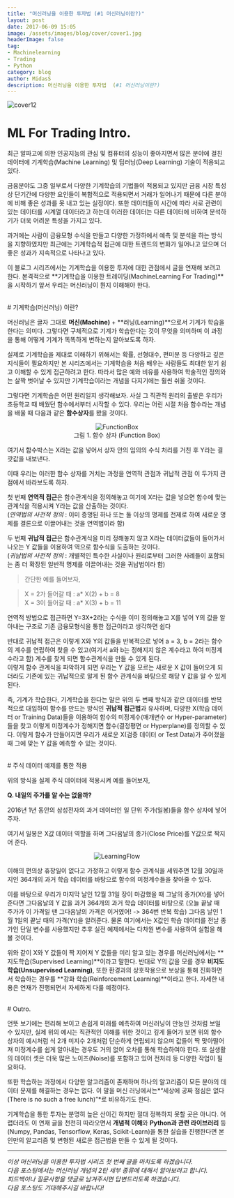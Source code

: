 ```yaml
---
title: "머신러닝을 이용한 투자법 (#1 머신러닝이란?)"
layout: post
date: 2017-06-09 15:05
image: /assets/images/blog/cover/cover1.jpg
headerImage: false
tag:
- Machinelearning
- Trading
- Python
category: blog
author: MidasS
description: 머신러닝을 이용한 투자법  (#1 머신러닝이란?)
---
```


<img src="{{ site.url }}/assets/images/blog/cover/cover12.jpg"  alt="cover12" />


# ML For Trading Intro.

최근 알파고에 의한 인공지능의 관심 및 컴퓨터의 성능이 좋아지면서 많은 분야에 걸친 데이터에 기계학습(Machine Learning) 및 딥러닝(Deep Learning) 기술이 적용되고 있다.

 금융분야도 그중 일부로서 다양한 기계학습의 기법들이 적용되고 있지만 금융 시장 특성상 단기간에 다양한 요인들이 복합적으로 적용되면서 거래가 일어나기 때문에 다른 분야에 비해 좋은 성과를 못 내고 있는 실정이다. 또한 데이터들이 시간에 따라 서로 관련이 있는 데이터를 시계열 데이터라고 하는데 이러한 데이터는 다른 데이터에 비하여 분석하기가 더욱 어려운 특성을 가지고 있다.

 과거에는 사람이 금융모형 수식을 만들고 다양한 가정하에서 예측 및 분석을 하는 방식을 지향하였지만 최근에는 기계학습적 접근에 대한 트렌드의 변화가 일어나고 있으며 더 좋은 성과가 지속적으로 나타나고 있다.

 이 블로그 시리즈에서는 기계학습을 이용한 투자에 대한 관점에서 글을 연재해 보려고 한다.
본격적으로 **기계학습을 이용한 트레이딩(MachineLearning For Trading)**을 시작하기 앞서 우리는 머신러닝이 뭔지 이해해야 한다.

<br/>
# 기계학습(머신러닝) 이란?

머신러닝은 글자 그대로 **머신(Machine)** + **러닝(Learning)**으로서 기계가 학습을 한다는 의미다.
그렇다면 구체적으로 기계가 학습한다는 것이 무엇을 의미하며 이 과정을 통해 어떻게 기계가 똑똑하게 변하는지 알아보도록 하자.

 실제로 기계학습을 제대로 이해하기 위해서는 확률, 선형대수, 편미분 등 다양하고 깊은 지식들이 필요하지만 본 시리즈에서는 기계학습을 처음 배우는 사람들도 최대한 알기 쉽고 이해할 수 있게 접근하려고 한다. 따라서 많은 예와 비유를 사용하여 학술적인 정의와는 살짝 벗어날 수 있지만 기계학습이라는 개념을 다지기에는 훨씬 쉬울 것이다.

 그렇다면 기계학습은 어떤 원리일지 생각해보자. 사실 그 직관적 원리의 출발은 우리가 초등학교 때 배웠던 함수에서부터 시작할 수 있다.  우리는 어린 시절 처음 함수라는 개념을 배울 때 다음과 같은 **함수상자**를 봤을 것이다.
<div align="center">
    <figure>
        <img src="{{ site.url }}/assets/images/blog/MLForTrading/FunctionBox.png"  alt="FunctionBox" />
        <figcaption>그림 1. 함수 상자 (Function Box) </figcaption>
    </figure>
</div>


여기서 함수박스는 X라는 값을 넣어서 상자 안의 임의의 수식 처리를 거친 후 Y라는 결괏값을 내보낸다.

이때 우리는 이러한 함수 상자를 거치는 과정을 연역적 관점과 귀납적 관점 이 두가지 관점에서 바라보도록 하자.

 첫 번째 **연역적 접근**은 함수관계식을 정의해놓고 여기에 X라는 값을 넣으면 함수에 맞는 관계식을 적용시켜 Y라는 값을 산출하는 것이다.<br/>
(*연역법의 사전적 정의* : 이미 증명된 하나 또는 둘 이상의 명제를 전제로 하여 새로운 명제를 결론으로 이끌어내는 것을 연역법이라 함)

 두 번째 **귀납적 접근**은 함수관계식을 미리 정해놓지 않고 X라는 데이터값들이 들어가서 나오는 Y 값들을 이용하여 역으로 함수식을 도출하는 것이다.<br/>
(*귀납법의 사전적 정의* : 개별적인 특수한 사실이나 원리로부터 그러한 사례들이 포함되는 좀 더 확장된 일반적 명제를 이끌어내는 것을 귀납법이라 함)

> 간단한 예를 들어보자,

> X = 2가 들어갈 때 : a* X(2) + b = 8<br/>
> X = 3이 들어갈 때 : a* X(3) + b = 11

연역적 방법으로 접근하면 Y=3X+2라는 수식을 이미 정의해놓고 X를 넣어 Y의 값을 알아내는 구조로 기존 금융모형식을 통한 접근이라고 생각하면 쉽다

반대로 귀납적 접근은 이렇게 X와 Y의 값들을 반복적으로 넣어 a = 3, b = 2라는 함수의 계수를 연립하여 찾을 수 있고(여기서 a와 b는 정해지지 않은 계수라고 하여 미정계수라고 함) 계수를 찾게 되면 함수관계식을 만들 수 있게 된다.<br/>
이렇게 함수 관계식을 파악하게 되면 우리는 Y 값을 모르는 새로운 X 값이 들어오게 되더라도 기존에 있는 귀납적으로 알게 된 함수 관계식을 바탕으로 해당 Y 값을 알 수 있게 된다.

 즉, 기계가 학습한다, 기계학습을 한다는 말은 위의 두 번째 방식과 같은 데이터를 반복적으로 대입하여 함수를 만드는 방식인 **귀납적 접근법**과 유사하며, 다양한 X(학습 데이터 or Training Data)들을 이용하여 함수의 미정계수(매개변수 or Hyper-parameter)들을 찾고
이렇게 미정계수가 정해지면 함수(결정평면 or Hyperplane)를 정의할 수 있다. 이렇게 함수가 만들어지면 우리가 새로운 X(검증 데이터 or Test Data)가 주어졌을 때 그에 맞는 Y 값을 예측할 수 있는 것이다.

<br/>
# 주식 데이터 예제를 통한 적용

위의 방식을 실제 주식 데이터에 적용시켜 예를 들어보자,

**Q. 내일의 주가를 알 수는 없을까?**

2016년 1년 동안의 삼성전자의 과거 데이터인 일 단위 주가(일봉)들을 함수 상자에 넣어주자.

여기서 일봉은 X값 데이터 역할을 하며 그다음날의 종가(Close Price)를 Y값으로 짝지어 준다.

<div align="center">
        <img src="{{ site.url }}/assets/images/blog/MLForTrading/LearningFlow.png" alt="LearningFlow" />
</div>


이해의 편의상 휴장일이 없다고 가정하고 이렇게 함수 관계식을 세워주면 12월 30일까지인 364개의 과거 학습 데이터를 바탕으로 함수의 미정계수들을 찾아줄 수 있다.

 이를 바탕으로 우리가 마지막 날인 12월 31일 장이 마감했을 때 그날의 종가(Xt)를 넣어준다면 그다음날의 Y 값을 과거 364개의 과거 학습 데이터를 바탕으로 (오늘 끝날 때 주가가 이 가격일 땐 그다음날의 가격은 이거였어! -> 364번 반복 학습) 그다음 날인 1월 1일의 끝날 때의 가격(Yt)을 알려준다. 물론 여기에서는 X값인 학습 데이터를 전날 종가인 단일 변수를 사용했지만 추후 실전 예제에서는 다차원 변수를 사용하여 실험을 해볼 것이다.

 위와 같이 X와 Y 값들이 짝 지어져 Y 값들을 미리 알고 있는 경우를 머신러닝에서는 **지도학습(Supervised Learning)**이라고 말한다. 반대로 Y의 값을 모를 경우 **비지도 학습(Unsupervised Learning)**, 또한 환경과의 상호작용으로 보상을 통해 진화하면서 학습하는 경우를 **강화 학습(Reinforcement Learning)**이라고 한다. 자세한 내용은 연재가 진행되면서 자세하게 다룰 예정이다.

<br/>
# Outro.

 언뜻 보기에는 편리해 보이고 손쉽게 미래를 예측하여 머신러닝이 만능인 것처럼 보일 수 있지만, 실제 위의 예시는 직관적인 이해를 위한 것이고 깊게 들어가 보면 위의 함수상자의 예시처럼 식 2개 미지수 2개처럼 단순하게 연립되지 않으며 값들이 딱 맞아떨어져 미정계수를 쉽게 알아내는 경우도 거의 없어 오차를 통해 학습하여야 한다. 또 실생활의 데이터 셋은 더욱 많은 노이즈(Noise)를 포함하고 있어 전처리 등 다양한 작업이 필요하다.

 또한 학습하는 과정에서 다양한 알고리즘이 존재하며 하나의 알고리즘이 모든 분야의 데이터 문제를 해결하는 경우는 없다.
이 말을 머신 러닝에서는*“세상에 공짜 점심은 없다(There is no such a free lunch)”*로 비유하기도 한다.

 기계학습을 통한 투자는 분명히 높은 산이긴 하지만 절대 정복하지 못할 곳은 아니다. 어렵더라도 이 연재 글을 천천히 따라오면서 **개념적 이해**와 **Python과 관련 라이브러리** 등(Numpy, Pandas, Tensorflow, Keras, Scikit-Learn)을 통한 실습을 진행한다면 본인만의 알고리즘 및 변형된 새로운 접근법을 만들 수 있게 될 것이다.


 ---

*이상 머신러닝을 이용한 투자법 시리즈 첫 번째 글을 마치도록 하겠습니다.<br/>
다음 포스팅에서는 머신러닝 개념의 2탄 세부 종류에 대해서 알아보려고 합니다.<br/>
피드백이나 질문사항을 댓글로 남겨주시면 답변드리도록 하겠습니다.<br/>
 다음 포스팅도 기대해주시길 바랍니다!*